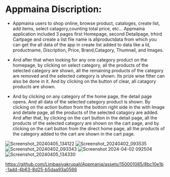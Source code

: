 # Appmaina Discription:

* Appmaina users to shop online, browse product, cataloges, create list, add items, select catagory,counting total price, etc... Appmaina application included 3 pages first Homepage, second Detailpage, trhird Cartpage and create a list flie name is allproductdata from which you can get the all data of the app in create list added to data like a Id, productname, Discription, Price, Brand,Catagory, Thumnail, and Images.


* And after that when looking for any one category product on the homepage, by clicking on select category, all the products of the selected category are shown, all the remaining products of the category are removed and the selected category is shown.  Its prize wise fitter can also be done in it.  And by clicking on the button of clear, all catagory products are shown.


* And by clicking on any category of the home page, the detail page opens.  And all data of the selected category product is shown.  By clicking on the action button from the bottom right side in the with Image and detaile page, all the products of the selected catagory are added.  And after that, by clicking on the cart button in the detail page, all the products of the selected category are shown on the cart page, and by clicking on the cart button from the direct home page, all the products of the category added to the cart are shown in the cart page.


![Screenshot_20240405_134122](https://github.com/Limbasiyakrupali/Appmania/assets/150001085/193fd7a5-dccd-4a7d-bef5-2a7ac54d2c7e)
![Screenshot_20240402_093535](https://github.com/Limbasiyakrupali/Appmania/assets/150001085/0a634db6-be0f-4705-8d4c-0feb10261566)
![Screenshot_20240402_093343](https://github.com/Limbasiyakrupali/Appmania/assets/150001085/60d5a59e-a729-4cea-a400-492061d1331e)
![Screenshot 2024-04-02 092504](https://github.com/Limbasiyakrupali/Appmania/assets/150001085/6975ea03-d102-487a-93ba-a1c8ed9e2334)
![Screenshot_20240405_134330](https://github.com/Limbasiyakrupali/Appmania/assets/150001085/a221b418-5b00-440a-b441-5fe99c5f0969)


https://github.com/Limbasiyakrupali/Appmania/assets/150001085/8bc10e1b-1add-4b63-8d25-b5daa93a0566


